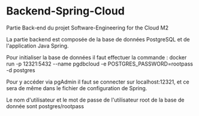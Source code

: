 # Backend-Spring-Cloud
Partie Back-end du projet Software-Engineering for the Cloud M2


La partie backend est composée de la base de données PostgreSQL et de l'application Java Spring.

Pour initialiser la base de données il faut effectuer la commande :
docker run -p 12321:5432 --name pgdbcloud -e POSTGRES_PASSWORD=rootpass -d postgres

Pour y accéder via pgAdmin il faut se connecter sur localhost:12321, et ce sera de même dans le fichier de configuration de Spring.

Le nom d'utilisateur et le mot de passe de l'utilisateur root de la base de donnée sont postgres/rootpass



